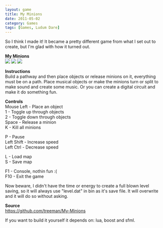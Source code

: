 ```yaml
---
layout: game
title: My Minions
date: 2011-05-02
category: Games
tags: [Games, Ludum Dare]
---
```


So I think I made it! It became a pretty different game from what I set out to create, but I'm glad with how it turned out.

**My Minions**   
![](/media/images/thumbs/minion2.png) ![](/media/images/thumbs/minion3.png) ![](/media/images/thumbs/minion1.png)

**Instructions**  
Build a pathway and then place objects or release minions on it, everything must be on a path. Place musical objects or make the minions turn or split to make sound and create some music. Or you can create a digital circuit and make it do something fun.

**Controls**  
Mouse Left - Place an object  
1 - Toggle up through objects  
2 - Toggle down through objects  
Space - Release a minion  
K - Kill all minions  

P - Pause  
Left Shift - Increase speed  
Left Ctrl - Decrease speed  

L - Load map  
S - Save map

F1 - Console, nothin fun :(  
F10 - Exit the game

Now beware, I didn't have the time or energy to create a full blown level saving,
so it will always use "level.dat" in bin as it's save file. It will overwrite and
it will do so without asking.

**Source**  
<https://github.com/treeman/My-Minions>

If you want to build it yourself it depends on: lua, boost and sfml.
